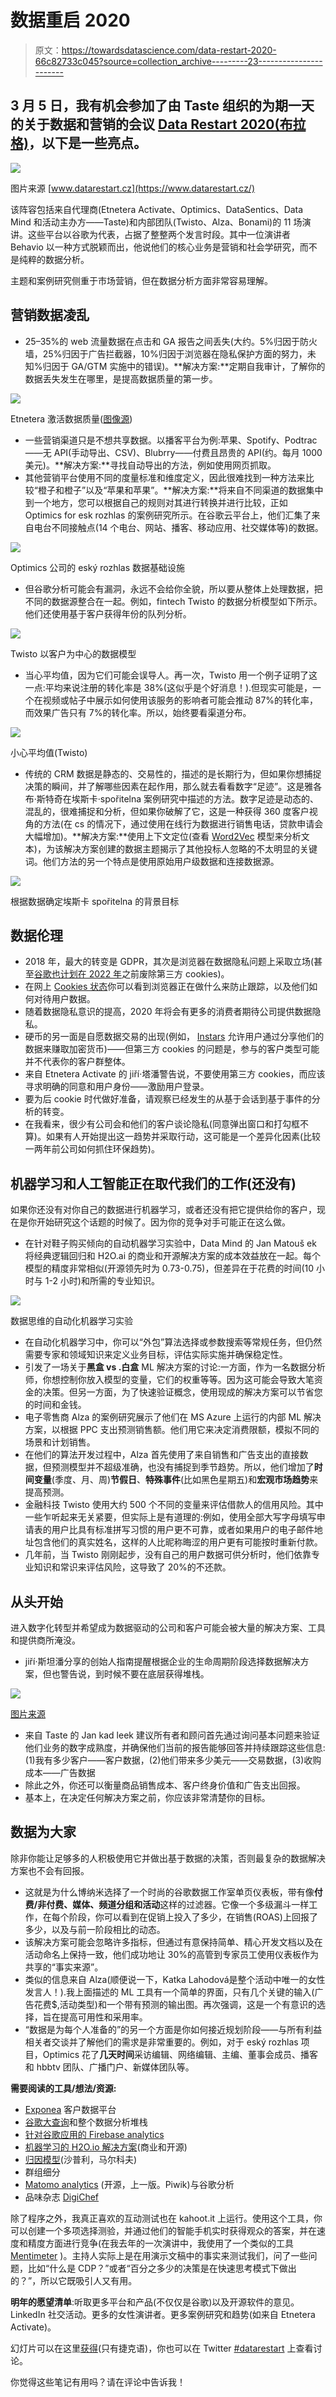 # 数据重启 2020

> 原文：<https://towardsdatascience.com/data-restart-2020-66c82733c045?source=collection_archive---------23----------------------->

## 3 月 5 日，我有机会参加了由 Taste 组织的为期一天的关于数据和营销的会议 [Data Restart 2020(布拉格)](https://www.datarestart.cz/)，以下是一些亮点。

![](img/08490ae5b0e6a509c9478dd493b6a4a1.png)

图片来源 [www.datarestart.cz](https://www.datarestart.cz/)

该阵容包括来自代理商(Etnetera Activate、Optimics、DataSentics、Data Mind 和活动主办方——Taste)和内部团队(Twisto、Alza、Bonami)的 11 场演讲。这些平台以谷歌为代表，占据了整整两个发言时段。其中一位演讲者 Behavio 以一种方式脱颖而出，他说他们的核心业务是营销和社会学研究，而不是纯粹的数据分析。

主题和案例研究侧重于市场营销，但在数据分析方面非常容易理解。

## **营销数据凌乱**

*   25–35%的 web 流量数据在点击和 GA 报告之间丢失(大约。5%归因于防火墙，25%归因于广告拦截器，10%归因于浏览器在隐私保护方面的努力，未知%归因于 GA/GTM 实施中的错误)。**解决方案:**定期自我审计，了解你的数据丢失发生在哪里，是提高数据质量的第一步。

![](img/eb6079451cd9444d498c6d1f40ac9dec.png)

Etnetera 激活数据质量([图像源](https://rickdronkers.com/blog/im-working-with-tracedock-to-improve-your-data-accuracy/))

*   一些营销渠道只是不想共享数据。以播客平台为例:苹果、Spotify、Podtrac——无 API(手动导出、CSV)、Blubrry——付费且昂贵的 API(约。每月 1000 美元)。**解决方案:**寻找自动导出的方法，例如使用网页抓取。
*   其他营销平台使用不同的度量标准和维度定义，因此很难找到一种方法来比较“橙子和橙子”以及“苹果和苹果”。**解决方案:**将来自不同渠道的数据集中到一个地方，您可以根据自己的规则对其进行转换并进行比较，正如 Optimics for esk rozhlas 的案例研究所示。在谷歌云平台上，他们汇集了来自电台不同接触点(14 个电台、网站、播客、移动应用、社交媒体等)的数据。

![](img/3472a362afdd2a04426024a417c45e50.png)

Optimics 公司的 eský rozhlas 数据基础设施

*   但谷歌分析可能会有漏洞，永远不会给你全貌，所以要从整体上处理数据，把不同的数据源整合在一起。例如，fintech Twisto 的数据分析模型如下所示。他们还使用基于客户获得年份的队列分析。

![](img/a112d10f9ba8f065fa6e1d57b100dafb.png)

Twisto 以客户为中心的数据模型

*   当心平均值，因为它们可能会误导人。再一次，Twisto 用一个例子证明了这一点:平均来说注册的转化率是 38%(这似乎是个好消息！).但现实可能是，一个在视频或帖子中展示如何使用该服务的影响者可能会推动 87%的转化率，而效果广告只有 7%的转化率。所以，始终要看渠道分布。

![](img/f05460014d7b958b71190aae2b04810c.png)

小心平均值(Twisto)

*   传统的 CRM 数据是静态的、交易性的，描述的是长期行为，但如果你想捕捉决策的瞬间，并了解哪些因素在起作用，那么就去看看数字“足迹”。这是雅各布·斯特奇在埃斯卡·spořitelna 案例研究中描述的方法。数字足迹是动态的、混乱的，很难捕捉和分析，但如果你破解了它，这是一种获得 360 度客户视角的方法(在 cs 的情况下，通过使用在线行为数据进行销售电话，贷款申请会大幅增加)。**解决方案:**使用上下文定位(查看 [Word2Vec](/introduction-to-word-embedding-and-word2vec-652d0c2060fa) 模型来分析文本)，为该解决方案创建的数据主题揭示了其他投标人忽略的不太明显的关键词。他们方法的另一个特点是使用原始用户级数据和连接数据源。

![](img/07cec87bbe7c9d3b50aa72f67cbecbef.png)

根据数据确定埃斯卡 spořitelna 的背景目标

## **数据伦理**

*   2018 年，最大的转变是 GDPR，其次是浏览器在数据隐私问题上采取立场(甚至[谷歌也计划在 2022 年](https://www.abc.net.au/news/science/2020-01-21/google-to-kill-third-party-cookies-privacy-and-competition)之前废除第三方 cookies)。
*   在网上 [Cookies 状态](https://www.cookiestatus.com/)你可以看到浏览器正在做什么来防止跟踪，以及他们如何对待用户数据。
*   随着数据隐私意识的提高，2020 年将会有更多的消费者期待公司提供数据隐私。
*   硬币的另一面是自愿数据交易的出现(例如， [Instars](https://instars.com/) 允许用户通过分享他们的数据来赚取加密货币)——但第三方 cookies 的问题是，参与的客户类型可能并不代表你的客户群整体。
*   来自 Etnetera Activate 的 jiří·塔潘警告说，不要使用第三方 cookies，而应该寻求明确的同意和用户身份——激励用户登录。
*   要为后 cookie 时代做好准备，请观察已经发生的从基于会话到基于事件的分析的转变。
*   在我看来，很少有公司会和他们的客户谈论隐私(同意弹出窗口和打勾框不算)。如果有人开始提出这一趋势并采取行动，这可能是一个差异化因素(比较一两年前公司如何抓住环保趋势)。

## **机器学习和人工智能正在取代我们的工作(还没有)**

如果你还没有对你自己的数据进行机器学习，或者还没有把它提供给你的客户，现在是你开始研究这个话题的时候了。因为你的竞争对手可能正在这么做。

*   在针对鞋子购买倾向的自动机器学习实验中，Data Mind 的 Jan Matouš ek 将经典逻辑回归和 H2O.ai 的商业和开源解决方案的成本效益放在一起。每个模型的精度非常相似(开源领先时为 0.73-0.75)，但差异在于花费的时间(10 小时与 1-2 小时)和所需的专业知识。

![](img/d9a0f364afc8204e2f87c077fb32fbf2.png)

数据思维的自动化机器学习实验

*   在自动化机器学习中，你可以“外包”算法选择或参数搜索等常规任务，但仍然需要专家和领域知识来定义业务目标，评估实际实施并确保稳定性。
*   引发了一场关于**黑盒 vs .白盒** ML 解决方案的讨论:一方面，作为一名数据分析师，你想控制你放入模型的变量，它们的权重等等。因为这可能会导致大笔资金的决策。但另一方面，为了快速验证概念，使用现成的解决方案可以节省您的时间和金钱。
*   电子零售商 Alza 的案例研究展示了他们在 MS Azure 上运行的内部 ML 解决方案，以根据 PPC 支出预测销售额。他们用它来决定消费限额，模拟不同的场景和计划销售。
*   在他们的算法开发过程中，Alza 首先使用了来自销售和广告支出的直接数据，但预测模型并不超级准确，也没有捕捉到季节趋势。所以，他们增加了**时间变量**(季度、月、周)**节假日**、**特殊事件**(比如黑色星期五)和**宏观市场趋势**来提高预测。
*   金融科技 Twisto 使用大约 500 个不同的变量来评估借款人的信用风险。其中一些乍听起来无关紧要，但实际上是有道理的:例如，使用全部大写字母填写申请表的用户比具有标准拼写习惯的用户更不可靠，或者如果用户的电子邮件地址包含他们的真实姓名，这样的人比昵称晦涩的用户更有可能按时重新付款。
*   几年前，当 Twisto 刚刚起步，没有自己的用户数据可供分析时，他们依靠专业知识和常识来评估风险，这导致了 20%的不还款。

## **从头开始**

进入数字化转型并希望成为数据驱动的公司和客户可能会被大量的解决方案、工具和提供商所淹没。

*   jiří·斯坦潘分享的创始人指南提醒根据企业的生命周期阶段选择数据解决方案，但也警告说，到时候不要在底层获得堆栈。

![](img/23f2266caad1b2194cae7150a2ffe473.png)

[图片来源](https://thinkgrowth.org/the-startup-founders-guide-to-analytics-1d2176f20ac1?gi=c66738436b19)

*   来自 Taste 的 Jan kad leek 建议所有者和顾问首先通过询问基本问题来验证他们业务的数字成熟度，并确保他们当前的报告能够回答并持续跟踪这些信息:(1)我有多少客户——客户数据，(2)他们带来多少美元——交易数据，(3)收购成本——广告数据
*   除此之外，你还可以衡量商品销售成本、客户终身价值和广告支出回报。
*   基本上，在决定任何解决方案之前，你应该非常清楚你的目标。

## **数据为大家**

除非你能让足够多的人积极使用它并做出基于数据的决策，否则最复杂的数据解决方案也不会有回报。

*   这就是为什么博纳米选择了一个时尚的谷歌数据工作室单页仪表板，带有像**付费/非付费、媒体、频道分组和活动**这样的过滤器。它像一个多级漏斗一样工作，在每个阶段，你可以看到在促销上投入了多少，在销售(ROAS)上回报了多少，以及与前一阶段相比的动态。
*   该解决方案可能会忽略许多指标，但通过有意保持简单、精心开发文档以及在活动命名上保持一致，他们成功地让 30%的高管到专家员工使用仪表板作为共享的“事实来源”。
*   类似的信息来自 Alza(顺便说一下，Katka Lahodová是整个活动中唯一的女性发言人！).我上面描述的 ML 工具有一个简单的界面，只有几个关键的输入(广告花费$,活动类型)和一个带有预测的输出图。再次强调，这是一个有意识的选择，旨在提高可用性和采用率。
*   “数据是为每个人准备的”的另一个方面是你如何接近规划阶段——与所有利益相关者交谈并了解他们的需求是非常重要的。例如，对于 eský rozhlas 项目，Optimics 花了**几天时间**采访编辑、网络编辑、主编、董事会成员、播客和 hbbtv 团队、广播门户、新媒体团队等。

**需要阅读的工具/想法/资源:**

*   [Exponea](https://exponea.com/) 客户数据平台
*   [谷歌大查询](https://cloud.google.com/bigquery)和整个数据分析堆栈
*   [针对谷歌应用的 Firebase analytics](https://firebase.google.com/docs/analytics)
*   [机器学习的 H2O.io 解决方案](https://www.h2o.ai/)(商业和开源)
*   [归因模型](https://www.windsor.ai/shapley-value-vs-markov-model-in-marketing-attribution/)(沙普利，马尔科夫)
*   群组细分
*   [Matomo analytics](https://matomo.org/) (开源，上一版。Piwik)与谷歌分析
*   品味杂志 [DigiChef](https://digichef.cz/)

除了程序之外，我真正喜欢的互动测试也在 kahoot.it 上运行。使用这个工具，你可以创建一个多项选择测验，并通过他们的智能手机实时获得观众的答案，并在速度和精度方面进行竞争(在我去年的一次演讲中，我使用了一个类似的工具 [Mentimeter](https://www.mentimeter.com/) )。主持人实际上是在用演示文稿中的事实来测试我们，问了一些问题，比如“什么是 CDP？”或者“百分之多少的决策是在快速思考模式下做出的？”，所以它既吸引人又有用。

**明年的愿望清单**:听取更多平台和产品(不仅仅是谷歌)以及开源软件的意见。LinkedIn 社交活动。更多的女性演讲者。更多案例研究和趋势(如来自 Etnetera Activate)。

幻灯片可以在这里[获得](https://www.datarestart.cz/)(只有捷克语)，你也可以在 Twitter [#datarestart](https://twitter.com/search?q=%23datarestart&src=typed_query&f=live) 上查看讨论。

你觉得这些笔记有用吗？请在评论中告诉我！